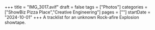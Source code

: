 +++
title = "IMG_3017.avif"
draft = false
tags = ["Photos"]
categories = ["ShowBiz Pizza Place","Creative Engineering"]
pages = [""]
startDate = "2024-10-01"
+++
A tracklist for an unknown Rock-afire Explosion showtape.
